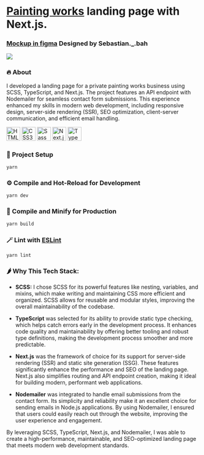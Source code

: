 # [Painting works](https://painting-works.vercel.app/) landing page with Next.js.
### [Mockup in figma](https://www.figma.com/file/5jXQzCQ4158KFHrKvtjbqc/Молярно-покрасочные-работы?node-id=0%3A1&t=iYv34IeDYcglgX26-0) Designed by Sebastian._.bah

<a href="https://painting-works.vercel.app/" target="_blank" rel="noreferrer"><img src="https://github.com/BogdanXoxl/painting_works/blob/main/public/painting-works-800.gif"/></a>

### 🔥 About

<p>I developed a landing page for a private painting works business using SCSS, TypeScript, and Next.js. The project features an API endpoint with Nodemailer for seamless contact form submissions. This experience enhanced my skills in modern web development, including responsive design, server-side rendering (SSR), SEO optimization, client-server communication, and efficient email handling.</p>

<p align="left"> <a href="https://developer.mozilla.org/en-US/docs/Glossary/HTML5" target="_blank" rel="noreferrer"><img src="https://raw.githubusercontent.com/danielcranney/readme-generator/main/public/icons/skills/html5-colored.svg" width="36" height="36" alt="HTML5" /></a> <a href="https://www.w3.org/TR/CSS/#css" target="_blank" rel="noreferrer"><img src="https://raw.githubusercontent.com/danielcranney/readme-generator/main/public/icons/skills/css3-colored.svg" width="36" height="36" alt="CSS3" /></a> <a href="https://sass-lang.com/" target="_blank" rel="noreferrer"><img src="https://raw.githubusercontent.com/danielcranney/readme-generator/main/public/icons/skills/sass-colored.svg" width="36" height="36" alt="Sass" /></a> <a href="https://nextjs.org/" target="_blank" rel="noreferrer"><img src="https://raw.githubusercontent.com/danielcranney/readme-generator/main/public/icons/skills/nextjs-colored.svg" alt="Next.js" width="36px" height="36px"/></a> <a href="https://www.typescriptlang.org/" target="_blank" rel="noreferrer"><img src="https://raw.githubusercontent.com/danielcranney/readme-generator/main/public/icons/skills/typescript-colored.svg" width="36" height="36" alt="TypeScript" /></a></p>

### 🔧 Project Setup

```sh
yarn
```

### ⚙️ Compile and Hot-Reload for Development

```sh
yarn dev
```

### 🔨 Compile and Minify for Production

```sh
yarn build
```

### 🪄 Lint with [ESLint](https://eslint.org/)

```sh
yarn lint
```

### 🌶️ Why This Tech Stack:

* **SCSS:** I chose SCSS for its powerful features like nesting, variables, and mixins, which make writing and maintaining CSS more efficient and organized. SCSS allows for reusable and modular styles, improving the overall maintainability of the codebase.

* **TypeScript** was selected for its ability to provide static type checking, which helps catch errors early in the development process. It enhances code quality and maintainability by offering better tooling and robust type definitions, making the development process smoother and more predictable.

* **Next.js** was the framework of choice for its support for server-side rendering (SSR) and static site generation (SSG). These features significantly enhance the performance and SEO of the landing page. Next.js also simplifies routing and API endpoint creation, making it ideal for building modern, performant web applications.

* **Nodemailer** was integrated to handle email submissions from the contact form. Its simplicity and reliability make it an excellent choice for sending emails in Node.js applications. By using Nodemailer, I ensured that users could easily reach out through the website, improving the user experience and engagement.

By leveraging SCSS, TypeScript, Next.js, and Nodemailer, I was able to create a high-performance, maintainable, and SEO-optimized landing page that meets modern web development standards.